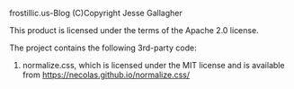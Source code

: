 frostillic.us-Blog
(C)Copyright Jesse Gallagher

This product is licensed under the terms of the Apache 2.0 license.

The project contains the following 3rd-party code:

1. normalize.css, which is licensed under the MIT license and is available from https://necolas.github.io/normalize.css/

